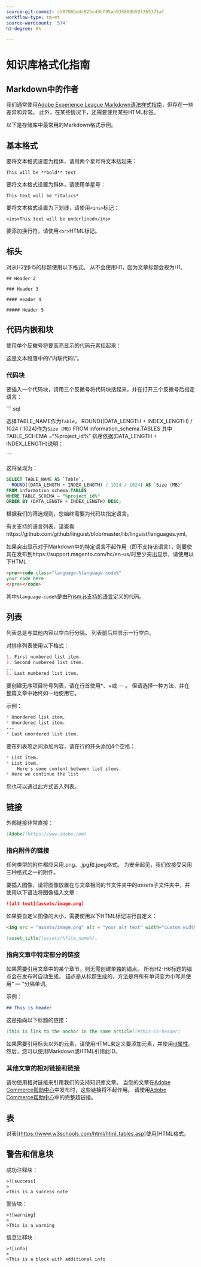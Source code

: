 ```yaml
---
source-git-commit: c587986edc925c49bf95ab935888b59f265371af
workflow-type: tm+mt
source-wordcount: '574'
ht-degree: 0%

---
```

# 知识库格式化指南

## Markdown中的作者

我们通常使用[Adobe Experience League Markdown语法样式指南](https://experienceleague.adobe.com/docs/authoring-guide-exl/using/markdown/syntax-style-guide.html?lang=en)，但存在一些差异和异常。 此外，在某些情况下，还需要使用某些HTML标签。

以下是存储库中最常用的Markdown格式示例。

## 基本格式

要将文本格式设置为粗体，请用两个星号将文本括起来：

`This will be **bold** text`

要将文本格式设置为斜体，请使用单星号：

`This text will be *italics*`

要将文本格式设置为下划线，请使用`<ins>`标记：

`<ins>This text will be underlined</ins>`

要添加换行符，请使用`<br>`HTML标记。


## 标头

对从H2到H5的标题使用以下格式。 从不会使用H1，因为文章标题会视为H1。

`## Header 2 `

`### Header 3 `

`#### Header 4`

`##### Header 5`

## 代码内嵌和块

使用单个反撇号将要高亮显示的代码元素括起来：

这是文本段落中的\“内联代码\”。

### 代码块

要插入一个代码块，请用三个反撇号将代码块括起来，并在打开三个反撇号后指定语言：

\`\`\` sql

选择TABLE_NAME作为`Table`，
ROUND((DATA_LENGTH + INDEX_LENGTH) / 1024 / 1024)作为`Size (MB)`
FROM information_schema.TABLES
其中TABLE_SCHEMA =“%project_id%”
排序依据(DATA_LENGTH + INDEX_LENGTH)说明；

\`\`\`

这将呈现为：

```sql
SELECT TABLE_NAME AS `Table`,
  ROUND((DATA_LENGTH + INDEX_LENGTH) / 1024 / 1024) AS `Size (MB)`
FROM information_schema.TABLES
WHERE TABLE_SCHEMA = "%project_id%"
ORDER BY (DATA_LENGTH + INDEX_LENGTH) DESC;
```

根据我们的筛选规则，您始终需要为代码块指定语言。

有关支持的语言列表，请查看https://github.com/github/linguist/blob/master/lib/linguist/languages.yml。

如果突出显示对于Markdown中的特定语言不起作用（即不支持该语言），则要使其在发布到https://support.magento.com/hc/en-us/时至少突出显示，请使用以下HTML：

```html
<pre><code class="language-%language-code%"
your code here
</pre></code>
```

其中``%language-code%``是由[Prism.js支持的语言](https://prismjs.com/#supported-languages)定义的代码。

## 列表

列表总是与其他内容以空白行分隔。 列表前后应显示一行空白。

对排序列表使用以下格式：

```markdown
1. First numbered list item.
1. Second numbered list item.
...
1. Last numbered list item.
```

要创建无序项目符号列表，请在行首使用*、+或 — 。 但请选择一种方法，并在整篇文章中始终如一地使用它。

示例：

```markdown
* Unordered list item.
* Unordered list item.
---
* Last unordered list item.
```

要在列表项之间添加内容，请在行的开头添加4个空格：

```markdown
* List item.
* List item.
    Here's some content between list items.
* Here we continue the list
```

您也可以通过此方式嵌入列表。

## 链接

外部链接非常直接：

```markdown
[Adobe](https://www.adobe.com)
```

### 指向附件的链接

任何类型的附件都应采用.png、.jpg和.jpeg格式。 为安全起见，我们仅接受采用三种格式之一的附件。

要插入图像，请将图像放置在与文章相同的节文件夹中的&#x200B;*assets*&#x200B;子文件夹中，并使用以下语法将图像插入文章：

```markdown
![alt text](assets/image.png)
```

如果要自定义图像的大小，需要使用以下HTML标记进行自定义：

```html
<img src = "assets/image.png" alt = "your alt text" width="custom width, ex: 250px">
```

```markdown
[asset_title](assets/%file_name%).
```

### 指向文章中特定部分的链接

如果需要引用文章中的某个章节，则无需创建单独的锚点。 所有H2-H6标题的锚点会在发布时自动生成。 锚点是从标题生成的，方法是将所有单词变为小写并使用“ — ”分隔单词。

示例：

```markdown
## This is header
```

这是指向以下标题的链接：

```markdown
[this is link to the anchor in the same article](#this-is-header)
```

如果需要引用标头以外的元素，请使用HTML来定义要添加元素，并使用[id属性](https://www.w3schools.com/html/html_id.asp)。 然后，您可以使用Markdown或HTML引用此ID。

### 其他文章的相对链接和链接

请勿使用相对链接来引用我们的支持知识库文章。 当您的文章在[Adobe Commerce帮助中心](https://support.magento.com/hc/en-us)中发布时，这些链接将不起作用。
请使用[Adobe Commerce帮助中心](https://support.magento.com/hc/en-us)中的完整超链接。


## 表

对表](https://www.w3schools.com/html/html_tables.asp)使用[HTML格式。


## 警告和信息块

成功注释块：

```
>![success]
>
>This is a success note
```

警告块：

```
>![warning]
>
>This is a warning
```

信息注释块：

```
>![info]
>
>This is a block with additional info
```
